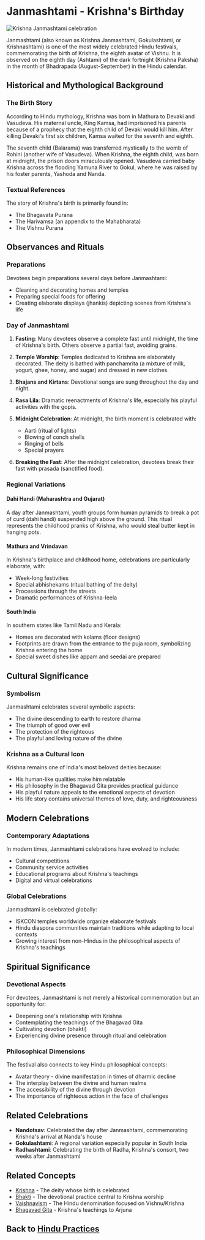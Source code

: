 # Janmashtami - Krishna's Birthday

![Krishna Janmashtami celebration](janmashtami_celebration.jpg)

Janmashtami (also known as Krishna Janmashtami, Gokulashtami, or Krishnashtami) is one of the most widely celebrated Hindu festivals, commemorating the birth of Krishna, the eighth avatar of Vishnu. It is observed on the eighth day (Ashtami) of the dark fortnight (Krishna Paksha) in the month of Bhadrapada (August-September) in the Hindu calendar.

## Historical and Mythological Background

### The Birth Story

According to Hindu mythology, Krishna was born in Mathura to Devaki and Vasudeva. His maternal uncle, King Kamsa, had imprisoned his parents because of a prophecy that the eighth child of Devaki would kill him. After killing Devaki's first six children, Kamsa waited for the seventh and eighth. 

The seventh child (Balarama) was transferred mystically to the womb of Rohini (another wife of Vasudeva). When Krishna, the eighth child, was born at midnight, the prison doors miraculously opened. Vasudeva carried baby Krishna across the flooding Yamuna River to Gokul, where he was raised by his foster parents, Yashoda and Nanda.

### Textual References

The story of Krishna's birth is primarily found in:
- The Bhagavata Purana
- The Harivamsa (an appendix to the Mahabharata)
- The Vishnu Purana

## Observances and Rituals

### Preparations

Devotees begin preparations several days before Janmashtami:
- Cleaning and decorating homes and temples
- Preparing special foods for offering
- Creating elaborate displays (jhankis) depicting scenes from Krishna's life

### Day of Janmashtami

1. **Fasting**: Many devotees observe a complete fast until midnight, the time of Krishna's birth. Others observe a partial fast, avoiding grains.

2. **Temple Worship**: Temples dedicated to Krishna are elaborately decorated. The deity is bathed with panchamrita (a mixture of milk, yogurt, ghee, honey, and sugar) and dressed in new clothes.

3. **Bhajans and Kirtans**: Devotional songs are sung throughout the day and night.

4. **Rasa Lila**: Dramatic reenactments of Krishna's life, especially his playful activities with the gopis.

5. **Midnight Celebration**: At midnight, the birth moment is celebrated with:
   - Aarti (ritual of lights)
   - Blowing of conch shells
   - Ringing of bells
   - Special prayers

6. **Breaking the Fast**: After the midnight celebration, devotees break their fast with prasada (sanctified food).

### Regional Variations

#### Dahi Handi (Maharashtra and Gujarat)

A day after Janmashtami, youth groups form human pyramids to break a pot of curd (dahi handi) suspended high above the ground. This ritual represents the childhood pranks of Krishna, who would steal butter kept in hanging pots.

#### Mathura and Vrindavan

In Krishna's birthplace and childhood home, celebrations are particularly elaborate, with:
- Week-long festivities
- Special abhishekams (ritual bathing of the deity)
- Processions through the streets
- Dramatic performances of Krishna-leela

#### South India

In southern states like Tamil Nadu and Kerala:
- Homes are decorated with kolams (floor designs)
- Footprints are drawn from the entrance to the puja room, symbolizing Krishna entering the home
- Special sweet dishes like appam and seedai are prepared

## Cultural Significance

### Symbolism

Janmashtami celebrates several symbolic aspects:
- The divine descending to earth to restore dharma
- The triumph of good over evil
- The protection of the righteous
- The playful and loving nature of the divine

### Krishna as a Cultural Icon

Krishna remains one of India's most beloved deities because:
- His human-like qualities make him relatable
- His philosophy in the Bhagavad Gita provides practical guidance
- His playful nature appeals to the emotional aspects of devotion
- His life story contains universal themes of love, duty, and righteousness

## Modern Celebrations

### Contemporary Adaptations

In modern times, Janmashtami celebrations have evolved to include:
- Cultural competitions
- Community service activities
- Educational programs about Krishna's teachings
- Digital and virtual celebrations

### Global Celebrations

Janmashtami is celebrated globally:
- ISKCON temples worldwide organize elaborate festivals
- Hindu diaspora communities maintain traditions while adapting to local contexts
- Growing interest from non-Hindus in the philosophical aspects of Krishna's teachings

## Spiritual Significance

### Devotional Aspects

For devotees, Janmashtami is not merely a historical commemoration but an opportunity for:
- Deepening one's relationship with Krishna
- Contemplating the teachings of the Bhagavad Gita
- Cultivating devotion (bhakti)
- Experiencing divine presence through ritual and celebration

### Philosophical Dimensions

The festival also connects to key Hindu philosophical concepts:
- Avatar theory - divine manifestation in times of dharmic decline
- The interplay between the divine and human realms
- The accessibility of the divine through devotion
- The importance of righteous action in the face of challenges

## Related Celebrations

- **Nandotsav**: Celebrated the day after Janmashtami, commemorating Krishna's arrival at Nanda's house
- **Gokulashtami**: A regional variation especially popular in South India
- **Radhashtami**: Celebrating the birth of Radha, Krishna's consort, two weeks after Janmashtami

## Related Concepts

- [Krishna](../figures/krishna.md) - The deity whose birth is celebrated
- [Bhakti](./bhakti.md) - The devotional practice central to Krishna worship
- [Vaishnavism](../denominations/vaishnavism.md) - The Hindu denomination focused on Vishnu/Krishna
- [Bhagavad Gita](../texts/bhagavad_gita.md) - Krishna's teachings to Arjuna

## Back to [Hindu Practices](./README.md)
